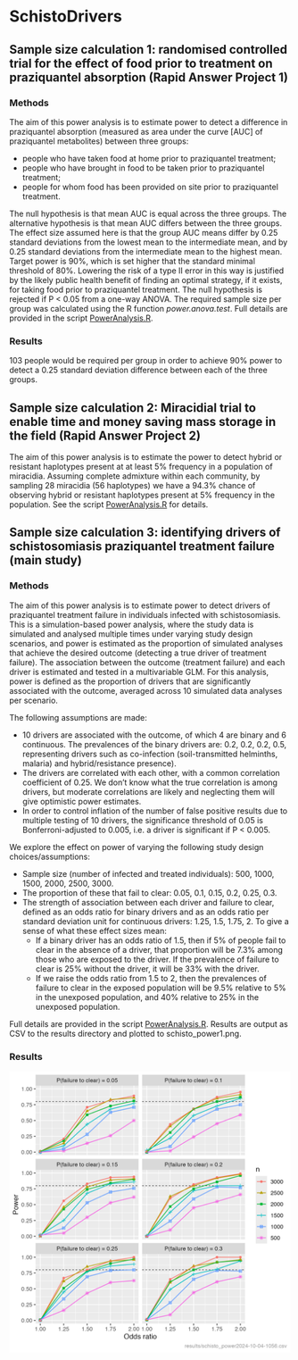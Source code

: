 # SchistoDrivers

 ## Sample size calculation 1: randomised controlled trial for the effect of food prior to treatment on praziquantel absorption (Rapid Answer Project 1) 

 ### Methods

 The aim of this power analysis is to estimate power to detect a difference in praziquantel absorption (measured as area under the curve [AUC] of praziquantel metabolites) between three groups:
 - people who have taken food at home prior to praziquantel treatment;
 - people who have brought in food to be taken prior to praziquantel treatment;
 - people for whom food has been provided on site prior to praziquantel treatment.

 The null hypothesis is that mean AUC is equal across the three groups. The alternative hypothesis is that mean AUC differs between the three groups. The effect size assumed here is that the group AUC means differ by 0.25 standard deviations from the lowest mean to the intermediate mean, and by 0.25 standard deviations from the intermediate mean to the highest mean. Target power is 90%, which is set higher that the standard minimal threshold of 80%. Lowering the risk of a type II error in this way is justified by the likely public health benefit of finding an optimal strategy, if it exists, for taking food prior to praziquantel treatment. The null hypothesis is rejected if P < 0.05 from a one-way ANOVA. The required sample size per group was calculated using the R function *power.anova.test*. Full details are provided in the script [PowerAnalysis.R](https://github.com/pcdjohnson/SchistoDrivers/blob/main/PowerAnalysis.R). 

 ### Results
 103 people would be required per group in order to achieve 90% power to detect a 0.25 standard deviation difference between each of the three groups. 

## Sample size calculation 2: Miracidial trial to enable time and money saving mass storage in the field (Rapid Answer Project 2) 

 The aim of this power analysis is to estimate the power to detect hybrid or resistant haplotypes present at at least 5% frequency in a population of miracidia. Assuming complete admixture within each community, by sampling 28 miracidia  (56 haplotypes) we have a 94.3% chance of observing hybrid or resistant haplotypes present at 5% frequency in the population. See the script [PowerAnalysis.R](https://github.com/pcdjohnson/SchistoDrivers/blob/main/PowerAnalysis.R) for details. 



## Sample size calculation 3: identifying drivers of schistosomiasis praziquantel treatment failure (main study)

 ### Methods

 The aim of this power analysis is to estimate power to detect drivers of praziquantel treatment failure in individuals infected with schistosomiasis. This is a simulation-based power analysis, where the study data is simulated and analysed multiple times under varying study design scenarios, and power is estimated as the proportion of simulated analyses that achieve the desired outcome (detecting a true driver of treatment failure). The association between the outcome (treatment failure) and each driver is estimated and tested in a multivariable GLM. For this analysis, power is defined as the proportion of drivers that are significantly associated with the outcome, averaged across 10 simulated data analyses per scenario.

 The following assumptions are made:
- 10 drivers are associated with the outcome, of which 4 are binary and 6 continuous. The prevalences of the binary drivers are: 0.2, 0.2, 0.2, 0.5, representing drivers such as co-infection (soil-transmitted helminths, malaria) and hybrid/resistance presence).
 - The drivers are correlated with each other, with a common correlation coefficient of 0.25. We don’t know what the true correlation is among drivers, but moderate correlations are likely and neglecting them will give optimistic power estimates.
 - In order to control inflation of the number of false positive results due to multiple testing of 10 drivers, the significance threshold of 0.05 is Bonferroni-adjusted to 0.005, i.e. a driver is significant if P < 0.005.

 We explore the effect on power of varying the following study design choices/assumptions:
 - Sample size (number of infected and treated individuals): 500, 1000, 1500, 2000, 2500, 3000.
 - The proportion of these that fail to clear: 0.05, 0.1, 0.15, 0.2, 0.25, 0.3.
 - The strength of association between each driver and failure to clear, defined as an odds ratio for binary drivers and as an odds ratio per standard deviation unit for continuous drivers: 1.25, 1.5, 1.75, 2. To give a sense of what these effect sizes mean:
   - If a binary driver has an odds ratio of 1.5, then if 5% of people fail to clear in the absence of a driver, that proportion will be 7.3% among those who are exposed to the driver. If the prevalence of failure to clear is 25% without the driver, it will be 33% with the driver.
   - If we raise the odds ratio from 1.5 to 2, then the prevalences of failure to clear in the exposed population will be 9.5% relative to 5% in the unexposed population, and 40% relative to 25% in the unexposed population.

 Full details are provided in the script [PowerAnalysis.R](https://github.com/pcdjohnson/SchistoDrivers/blob/main/PowerAnalysis.R). Results are output as CSV to the results directory and plotted to schisto_power1.png.

 ### Results
 ![PowerCurve](schisto_power1.png)
